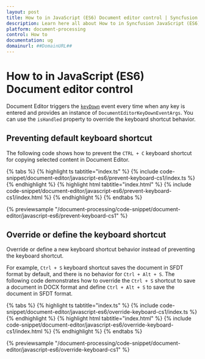 ```yaml
---
layout: post
title: How to in JavaScript (ES6) Document editor control | Syncfusion
description: Learn here all about How to in Syncfusion JavaScript (ES6) Document editor control of Syncfusion Essential JS 2 and more.
platform: document-processing
control: How to 
documentation: ug
domainurl: ##DomainURL##
---
```


# How to in JavaScript (ES6) Document editor control

Document Editor triggers the [`keyDown`](https://ej2.syncfusion.com/documentation/api/document-editor/documentEditorKeyDownEventArgs/) event every time when any key is entered and provides an instance of `DocumentEditorKeyDownEventArgs`. You can use the `isHandled` property to override the keyboard shortcut behavior.

## Preventing default keyboard shortcut

The following code shows how to prevent the `CTRL + C` keyboard shortcut for copying selected content in Document Editor.

 

 {% tabs %}
{% highlight ts tabtitle="index.ts" %}
{% include code-snippet/document-editor/javascript-es6/prevent-keyboard-cs1/index.ts %}
{% endhighlight %}
{% highlight html tabtitle="index.html" %}
{% include code-snippet/document-editor/javascript-es6/prevent-keyboard-cs1/index.html %}
{% endhighlight %}
{% endtabs %}
        
{% previewsample "/document-processing/code-snippet/document-editor/javascript-es6/prevent-keyboard-cs1" %}

## Override or define the keyboard shortcut

Override or define a new keyboard shortcut behavior instead of preventing the keyboard shortcut.

For example, `Ctrl + S` keyboard shortcut saves the document in SFDT format by default, and there is no behavior for `Ctrl + Alt + S`. The following code demonstrates how to override the `Ctrl + S` shortcut to save a document in DOCX format and define `Ctrl + Alt + S` to save the document in SFDT format.

 

 {% tabs %}
{% highlight ts tabtitle="index.ts" %}
{% include code-snippet/document-editor/javascript-es6/override-keyboard-cs1/index.ts %}
{% endhighlight %}
{% highlight html tabtitle="index.html" %}
{% include code-snippet/document-editor/javascript-es6/override-keyboard-cs1/index.html %}
{% endhighlight %}
{% endtabs %}
        
{% previewsample "/document-processing/code-snippet/document-editor/javascript-es6/override-keyboard-cs1" %}
